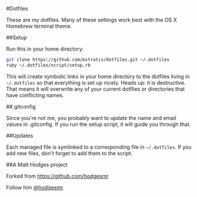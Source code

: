 #Dotfiles

These are my dotfiles. Many of these settings work best with the OS X Homebrew terminal theme.

##Setup

Run this in your home directory:

```sh
git clone https://github.com/mstratis/dotfiles.git ~/.dotfiles
ruby ~/.dotfiles/script/setup.rb
```

This will create symbolic links in your home directory to the dotfiles living in `~/.dotfiles` so that everything is set up nicely. Heads up: it is destructive. That means it will overwrite any of your current dotfiles or directories that have conflicting names.

##.gitconfig

Since you're not me, you probably want to update the name and email values in .gitconfig. If you run the setup script, it will guide you through that.

##Updates

Each managed file is symlinked to a corresponding file in `~/.dotfiles`. If you add new files, don't forget to add them to the script.

##A Matt Hodges project

Forked from https://github.com/hodgesmr

Follow him [@hodgesmr](http://twitter.com/hodgesmr).
